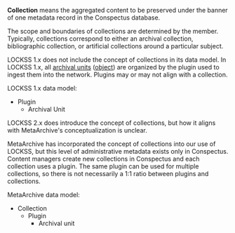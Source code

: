 **Collection** means the aggregated content to be preserved under the banner of one metadata record in the Conspectus database.

The scope and boundaries of collections are determined by the member. Typically, collections correspond to either an archival collection, bibliographic collection, or artificial collections around a particular subject.

LOCKSS 1.x does not include the concept of collections in its data model. In LOCKSS 1.x, all [archival units](/public-documentation/MetaArchive-Cooperative/Knowledge-Base/Archival-Units-(AUs)) ([object](/public-documentation/MetaArchive-Cooperative/Knowledge-Base/Object)) are organized by the plugin used to ingest them into the network. Plugins may or may not align with a collection.

LOCKSS 1.x data model:

* Plugin
	+ Archival Unit

LOCKSS 2.x does introduce the concept of collections, but how it aligns with MetaArchive's conceptualization is unclear.

MetaArchive has incorporated the concept of collections into our use of LOCKSS, but this level of administrative metadata exists only in Conspectus. Content managers create new collections in Conspectus and each collection uses a plugin. The same plugin can be used for multiple collections, so there is not necessarily a 1:1 ratio between plugins and collections. 

MetaArchive data model:

* Collection
	+ Plugin
		- Archival unit

